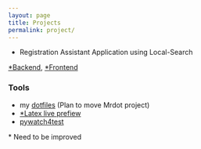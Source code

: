 ```yaml
---
layout: page
title: Projects
permalink: project/
---
```


- Registration Assistant Application using Local-Search  
    
[*Backend](https://github.com/mildronize/R2ALS), [*Frontend](https://github.com/mildronize/R2ALS-app)

### Tools

- my [dotfiles](https://github.com/mildronize/dotfiles) (Plan to move Mrdot project)
- [*Latex live prefiew](https://github.com/mildronize/latex-live-preview)
- [pywatch4test](https://github.com/mildronize/pywatch4test)

\* Need to be improved

